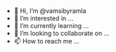 - 👋 Hi, I’m @vamsibyramla
- 👀 I’m interested in ...
- 🌱 I’m currently learning ...
- 💞️ I’m looking to collaborate on ...
- 📫 How to reach me ...

<!---
vamsibyramla/vamsibyramla is a ✨ special ✨ repository because its `README.md` (this file) appears on your GitHub profile.
You can click the Preview link to take a look at your changes.
--->
